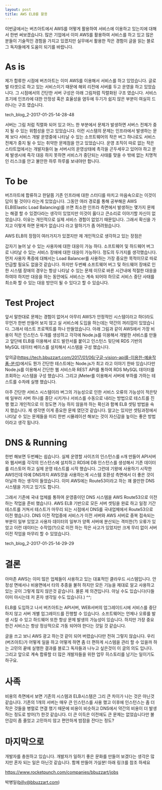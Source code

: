 ```yaml
---
layout: post
title: AWS ELB를 활용
---
```

이번글에서는 버즈아트에서 AWS를 어떻게 활용하여 서비스에 이용하고 있는지에 대해서 한번 써보겠습니다. 많은 기업에서 이미 AWS를 활용하여 서비스를 하고 있고 많은 분들이 기술적인 경험을 가지고 있겠지만 실무에서 활용한 작은 경험이 글을 읽는 블로그 독자들에게 도움이 되기를 바랍니다.

# As is

제가 합류한 시점에 버즈아트는 이미 AWS를 이용해서 서비스를 하고 있었습니다. 글로벌 타겟으로 하고 있는 서비스이기 때문에 해외 리전에 서버를 두고 운영을 하고 있었습니다. 그 시점에서의 간단한 서버 구성은 아래 그림처럼 직렬화된 구조 였습니다. 서비스 초기에 인프라에 대한 안정성 혹은 효율성을 염두에 두기가 쉽지 않은 부분이 여실히 드러나는 구조 였습니다.

tech_blog_2-2017-01-25-14-28-48

서버는 그림 처럼 직렬화 되어 있고 어느 한 부분에서 문제가 발생하면 서버스 전체가 중지 될 수 있는 위험성을 안고 있었습니다. 이런 시스템의 문제는 인프라에서 발생하는 문제 보다 서비스 개발 운영중에 나타날 수 있는 소프트웨어의 작은 버그 하나로도 서비스 전체가 중지 될 수 있는 취약한 문제점을 안고 있었습니다. 운영 조직이 따로 없는 작은 스타트업에서는 개발자들이 늘 서버시의 운영상태에 촉각을 곤두세우고 있어야 하고 문제 발생시에 즉각 대응 하지 못하면 서비스가 중단되는 사태를 맞을 수 밖에 없는 치명적인 리스크를 안고 불안한 하루 하루를 보내야만 합니다.

# To be

버즈아트에 합류하고 한달쯤 기존 인프라에 대한 스터디를 마치고 마음속으로는 이것이 답이 될 것이다 라는게 있었습니다. 그동안 여러 경로를 통해 공부해온 AWS ELB(Elastic Load Balancing)를 쓰면 최소한 인프라 측면에서 발생하는 몇가지 문제는 해결 할 수 있겠다라는 생각이 있었지만 이것이 옳다고 큰소리로 이야기할 자신이 없었습니다. 이유는 개인적으로 실제 서비스 경험이 없었기 때문입니다. 그래서 확신을 가지고 이렇게 하면 문제가 없습니다 라고 말하기가 좀 어려웠습니다.

AWS ELB의 장점이 여러가지가 있겠지만 제 개인적으로 생각하고 있는 장점은

갑자기 늘어 날 수 있는 사용자에 대한 대응이 가능 하다.
소프트웨어 및 하드웨어 버그로 나타날 수 있는 서비스 장애에 대한 대응이 가능하다.
정도의 두가지를 생각했습니다. 먼저 사용자 폭증에 대해서는 Load Balancer를 사용하는 가장 중요한 목적이므로 따로 언급할 필요도 없을것 같습니다. 하지만 두번째 소프트웨어 버그 및 하드웨어 장애로 인한 시스템 장애의 경우는 항상 나타날 수 있는 문제 이므로 바른 시간내에 적절한 대응을 하여야 하지만 대응을 하는 동안에도 서비스는 계속 되어야 하므로 서비스 중단 사태를 최소화 할 수 있는 대응 방안이 될 수 있다고 할 수 있습니다.

# Test Project

앞서 말한대로 문제는 경험이 없어서 아무리 AWS가 안정적인 시스템이라고 하더라도 무언가 한번 만들어 보지 않고 실 서비스에 도입을 하는데는 약간의 꺼리낌이 있었습니다. 그래서 테스트 프로젝트를 하나 만들었습니다. 아래 그림과 같이 AWS에서 가장 비용이 적은 인스턴스 두개를 생성하고 각각에 Node.js를 이용해서 개발한 서비스를 만들고 앞단에 ELB를 이용해서 로드 발란서를 붙이고 인스턴스 뒷단에 RDS 기반의 MySQL 데이터 베이스를 설치해서 시스템을 구성 했습니다.

앞의글(https://tech.bbuzzart.com/2017/01/06/구글-vision-api를-이용한-예술작품-분석)에서도 뭔가 간단한 테스트에는 Node.js가 최고 라고 이야기 한바 있습니다만 Node.js를 이용해서 간단한 웹 서비스와 REST API를 통하여 RDS MySQL 데이터를 조회하는 시스템을 구성 했습니다. 그리고 jMeter를 이용해서 서버에 부하를 가하는 테스트를 수차례 실행 했습니다.

아주 간단한 서비스 시스템이라 버그의 가능성으로 인한 서비스 오류의 가능성이 적은탓에 일부러 서버 하나를 중단 시키거나 서비스를 수동으로 내리는 방법으로 테스트를 진행 했고 개인적으로 이 정도면 가능 하지 않을까 하는 확신과 함꼐 ELB 셋팅 방법을 숙지 했습니다. 제 생각엔 이게 중요한 문제 였던것 같습니다. 알고는 있지만 셋팅과정에서 나타날 수 있는 문제들을 미리 한번 시뮬레이션 해보는 것이 자신감을 높이는 좋은 방법이라고 생각 됩니다.

# DNS & Running

한번 해보면 두번째는 쉽습니다. 실제 운영할 사이즈의 인스턴스를 n개 만들어 API서버와 웹서버를 각각의 인스턴스에 설치하고  RDS에 DB 인스턴스를 생성해서 기존 데이터를 리스토어 하고 실제 운영 테스트를 시작 했습니다. 그런데 기왕에 사용하기 시작한 AWS인데 아예 DNS까지 AWS것을 사용하는게 시스템 호환성 측면에서 더 좋은 것이 아닐까 하는 생각이 들었습니다. 이미 AWS에는 Route53이라고 하는 꽤 쓸만한 DNS시스템을 가지고 있기도 합니다.

그래서 기존에 국내 업체를 통하여 운영중이던 DNS 시스템을 AWS Route53으로 이전 하는 작업을 준비 했습니다. AWS ELB 기반으로 모든 서버 셋팅을 완료 하고 일정 기간 테스트를 거쳐서 테스트가 마무리 되는 시점에서 DNS를 국내업체에서 Route53으로 이전 했습니다.  DNS 이전 작업중에 서비스가 이전 서버와 AWS 서버로 중복 접속되는 부분이 일부 있었고 사용자 데이터의 일부가 양쪽 서버에 분산되는 격미한(?) 오류가 있었고 이런 데이터는 수작업(?)으로 이전 하는 작은 사고가 있었지만 크게 무리 없이 서버 이전 작업을 마무리 할 수 있었습니다.

tech_blog_2-2017-01-25-14-29-29

# 결론

아마존 AWS는 이미 많은 업체들이 사용하고 있는 대표적인 클라우드 시스템입니다. 안정성 면에서나 비용면에서 타의 추종을 불허 하지만 모든 기능을 제대로 알고 사용하고 있는 곳이 그렇게 많지 않은것 같습니다. 물론 제 의견입니다. 아닐 수도 있습니다(다들 이미 아시는데 저 혼자 생각일 수도 있습니다.) ^^;

ELB를 도입하고 나서 버즈아트는 API서버,  WEB서버의 업그레이드시에 서비스를 중단하지 않고 서버 개별 업그레이드를 진행할 수 있습니다.  소프트웨어는 언제나 오류를 발생 시킬 수 있고 하드웨어 또한 항상 문제 발생의 가능성이 있습니다. 하지만 가장 중요한건 서비스는 항상 정상적으로 가동 되어야 한다는 것일 것 같습니다.

글을 쓰고 보니 AWS 광고 하는것 같이 되어 버렸습니다만 전혀 그렇지 않습니다. 우리(버즈아트)가 어떻게 일을 하고 어떻게 하면 좀 더 편하게 시스템을 관리 할 수 있을까 하는 고민의 끝에 실행한 결과를 블로그 독자들과 나누고 싶은것이 이 글의 의도 입니다. 그리고 앞으로 계속 합류할 더 많은 개발자들을 위한 업무 히스토리를 남기는 일이기도 하구요.

# 사족

비용의 측면에서 보면 기존의 시스템과 ELB시스템은 그리 큰 차이가 나는 것은 아닌것 같습니다. 기존의 1개의 서버는 매우 큰 인스턴스를 사용 했고 이후에 인스턴스는 좀 더 작은 것들을 병렬로 연결 했기 때문에 비용이 비슷하고 DNS에서 약간의 비용이 더 발생하는 정도로 방어(?) 한것 같습니다. 더 큰 이득은 이전에도 큰 문제는 없었습니다만 불안감이 좀 줄었고 고민하지 않고 편안하게 밤잠을 잔다는 정도?

# 마지막으로

개발자를 충원하고 있습니다. 개발자가 일하기 좋은 문화를 만들어 보겠다는 생각은 많지만 혼자 되는 일은 아닌것 같습니다. 함께 만들어 가실분! 아래 링크를 참조 하세요

https://www.rocketpunch.com/companies/bbuzzart/jobs

박병일(billy@bbuzzart.com)